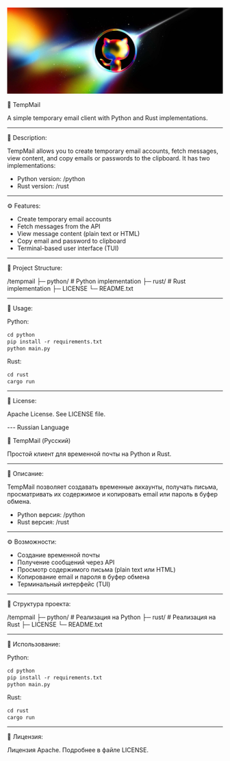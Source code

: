 ![Header banner for TempMail](other/bannerg.png)



📌 TempMail

A simple temporary email client with Python and Rust implementations.

---

📝 Description:

TempMail allows you to create temporary email accounts, fetch messages, view content, and copy emails or passwords to the clipboard. It has two implementations:

* Python version: /python
* Rust version: /rust

---

⚙ Features:

* Create temporary email accounts
* Fetch messages from the API
* View message content (plain text or HTML)
* Copy email and password to clipboard
* Terminal-based user interface (TUI)

---

📂 Project Structure:

/tempmail
├─ python/   # Python implementation
├─ rust/     # Rust implementation
├─ LICENSE
└─ README.txt

---

🚀 Usage:

Python:

```
cd python
pip install -r requirements.txt
python main.py
```

Rust:

```
cd rust
cargo run
```

---

📝 License:

Apache License. See LICENSE file.

--- Russian Language

📌 TempMail (Русский)

Простой клиент для временной почты на Python и Rust.

---

📝 Описание:

TempMail позволяет создавать временные аккаунты, получать письма, просматривать их содержимое и копировать email или пароль в буфер обмена.

* Python версия: /python
* Rust версия: /rust

---

⚙ Возможности:

* Создание временной почты
* Получение сообщений через API
* Просмотр содержимого письма (plain text или HTML)
* Копирование email и пароля в буфер обмена
* Терминальный интерфейс (TUI)

---

📂 Структура проекта:

/tempmail
├─ python/   # Реализация на Python
├─ rust/     # Реализация на Rust
├─ LICENSE
└─ README.txt

---

🚀 Использование:

Python:

```
cd python
pip install -r requirements.txt
python main.py
```

Rust:

```
cd rust
cargo run
```

---

📝 Лицензия:

Лицензия Apache. Подробнее в файле LICENSE.
